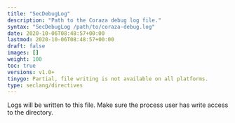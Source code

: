 ```yaml
---
title: "SecDebugLog"
description: "Path to the Coraza debug log file."
syntax: "SecDebugLog /path/to/coraza-debug.log"
date: 2020-10-06T08:48:57+00:00
lastmod: 2020-10-06T08:48:57+00:00
draft: false
images: []
weight: 100
toc: true
versions: v1.0+
tinygo: Partial, file writing is not available on all platforms.
type: seclang/directives
---
```


Logs will be written to this file. Make sure the process user has write access to the directory.